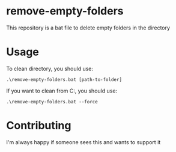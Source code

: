 # remove-empty-folders

This repository is a bat file to delete empty folders in the directory

# Usage

To clean directory, you should use:
```
.\remove-empty-folders.bat [path-to-folder]
```
If you want to clean from C:\, you should use:

```
.\remove-empty-folders.bat --force
```

# Contributing
I'm always happy if someone sees this and wants to support it